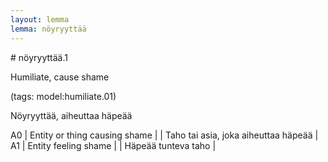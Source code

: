 ```yaml
---
layout: lemma
lemma: nöyryyttää
---
```


<div class="sense">
# <span class="sensename">nöyryyttää.1</span>

<span class="description">Humiliate, cause shame</span>

(tags: model:humiliate.01)

<span class="description">Nöyryyttää, aiheuttaa häpeää</span>

A0 | Entity or thing causing shame |   | Taho tai asia, joka aiheuttaa häpeää |  
A1 | Entity feeling shame |   | Häpeää tunteva taho |  

</div>

